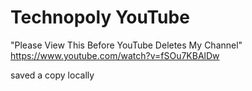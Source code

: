 # Technopoly YouTube 

"Please View This Before YouTube Deletes My Channel"   
https://www.youtube.com/watch?v=fSOu7KBAlDw

saved a copy locally

